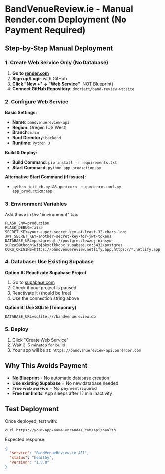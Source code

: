 # BandVenueReview.ie - Manual Render.com Deployment (No Payment Required)

## Step-by-Step Manual Deployment

### 1. Create Web Service Only (No Database)

1. **Go to [render.com](https://render.com)**
2. **Sign up/Login** with GitHub
3. **Click "New +" → "Web Service"** (NOT Blueprint)
4. **Connect GitHub Repository**: `dmoriart/band-review-website`

### 2. Configure Web Service

**Basic Settings:**
- **Name**: `bandvenuereview-api`
- **Region**: Oregon (US West) 
- **Branch**: `main`
- **Root Directory**: `backend`
- **Runtime**: `Python 3`

**Build & Deploy:**
- **Build Command**: `pip install -r requirements.txt`
- **Start Command**: `python app_production.py`

**Alternative Start Command (if issues):**
- `python init_db.py && gunicorn -c gunicorn.conf.py app_production:app`

### 3. Environment Variables

Add these in the "Environment" tab:

```
FLASK_ENV=production
FLASK_DEBUG=false
SECRET_KEY=your-super-secret-key-at-least-32-chars-long
JWT_SECRET_KEY=another-secret-key-for-jwt-tokens
DATABASE_URL=postgresql://postgres:fewzuj-ninsyw-suRza5@thoghjwipjpkxcfkkcbx.supabase.co:5432/postgres
CORS_ORIGINS=https://bandvenuereview.netlify.app,https://*.netlify.app
```

### 4. Database: Use Existing Supabase

**Option A: Reactivate Supabase Project**
1. Go to [supabase.com](https://supabase.com)
2. Check if your project is paused
3. Reactivate it (should be free)
4. Use the connection string above

**Option B: Use SQLite (Temporary)**
```
DATABASE_URL=sqlite:///bandvenuereview.db
```

### 5. Deploy

1. Click "Create Web Service"
2. Wait 3-5 minutes for build
3. Your app will be at: `https://bandvenuereview-api.onrender.com`

## Why This Avoids Payment

- **No Blueprint** = No automatic database creation
- **Use existing Supabase** = No new database needed
- **Free web service** = No payment required
- **Free tier limits**: App sleeps after 15 min inactivity

## Test Deployment

Once deployed, test with:
```bash
curl https://your-app-name.onrender.com/api/health
```

Expected response:
```json
{
  "service": "BandVenueReview.ie API",
  "status": "healthy",
  "version": "1.0.0"
}
```
